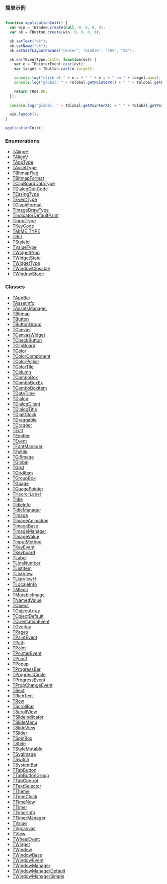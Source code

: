 ### 简单示例

```js

function applicationInit() {
  var win = TWindow.create(null, 0, 0, 0, 0);
  var ok = TButton.create(win, 0, 0, 0, 0);

  ok.setText("ok");
  ok.setName("ok");
  ok.setSelfLayoutParams("center", "middle", "50%", "30");

  ok.on(TEventType.CLICK, function(evt) {
    var e = TPointerEvent.cast(evt);
    var target = TButton.cast(e.target);

    console.log("click at " + e.x + " " + e.y + " on " + target.name);
    console.log("global: " + TGlobal.getPointerX() + " " + TGlobal.getPointerY() + " " + TGlobal.isPointerPressed());

    return TRet.OK;
  });
  
  console.log("global: " + TGlobal.getPointerX() + " " + TGlobal.getPointerY() + " " + TGlobal.isPointerPressed());

  win.layout();
}

applicationInit()

```

### Enumerations

* [TAlignH](enums/_awtk_.talignh.md)
* [TAlignV](enums/_awtk_.talignv.md)
* [TAppType](enums/_awtk_.tapptype.md)
* [TAssetType](enums/_awtk_.tassettype.md)
* [TBitmapFlag](enums/_awtk_.tbitmapflag.md)
* [TBitmapFormat](enums/_awtk_.tbitmapformat.md)
* [TClipBoardDataType](enums/_awtk_.tclipboarddatatype.md)
* [TDialogQuitCode](enums/_awtk_.tdialogquitcode.md)
* [TEasingType](enums/_awtk_.teasingtype.md)
* [TEventType](enums/_awtk_.teventtype.md)
* [TGlyphFormat](enums/_awtk_.tglyphformat.md)
* [TImageDrawType](enums/_awtk_.timagedrawtype.md)
* [TIndicatorDefaultPaint](enums/_awtk_.tindicatordefaultpaint.md)
* [TInputType](enums/_awtk_.tinputtype.md)
* [TKeyCode](enums/_awtk_.tkeycode.md)
* [TMIME_TYPE](enums/_awtk_.tmime_type.md)
* [TRet](enums/_awtk_.tret.md)
* [TStyleId](enums/_awtk_.tstyleid.md)
* [TValueType](enums/_awtk_.tvaluetype.md)
* [TWidgetProp](enums/_awtk_.twidgetprop.md)
* [TWidgetState](enums/_awtk_.twidgetstate.md)
* [TWidgetType](enums/_awtk_.twidgettype.md)
* [TWindowClosable](enums/_awtk_.twindowclosable.md)
* [TWindowStage](enums/_awtk_.twindowstage.md)

### Classes

* [TAppBar](classes/_awtk_.tappbar.md)
* [TAssetInfo](classes/_awtk_.tassetinfo.md)
* [TAssetsManager](classes/_awtk_.tassetsmanager.md)
* [TBitmap](classes/_awtk_.tbitmap.md)
* [TButton](classes/_awtk_.tbutton.md)
* [TButtonGroup](classes/_awtk_.tbuttongroup.md)
* [TCanvas](classes/_awtk_.tcanvas.md)
* [TCanvasWidget](classes/_awtk_.tcanvaswidget.md)
* [TCheckButton](classes/_awtk_.tcheckbutton.md)
* [TClipBoard](classes/_awtk_.tclipboard.md)
* [TColor](classes/_awtk_.tcolor.md)
* [TColorComponent](classes/_awtk_.tcolorcomponent.md)
* [TColorPicker](classes/_awtk_.tcolorpicker.md)
* [TColorTile](classes/_awtk_.tcolortile.md)
* [TColumn](classes/_awtk_.tcolumn.md)
* [TComboBox](classes/_awtk_.tcombobox.md)
* [TComboBoxEx](classes/_awtk_.tcomboboxex.md)
* [TComboBoxItem](classes/_awtk_.tcomboboxitem.md)
* [TDateTime](classes/_awtk_.tdatetime.md)
* [TDialog](classes/_awtk_.tdialog.md)
* [TDialogClient](classes/_awtk_.tdialogclient.md)
* [TDialogTitle](classes/_awtk_.tdialogtitle.md)
* [TDigitClock](classes/_awtk_.tdigitclock.md)
* [TDraggable](classes/_awtk_.tdraggable.md)
* [TDragger](classes/_awtk_.tdragger.md)
* [TEdit](classes/_awtk_.tedit.md)
* [TEmitter](classes/_awtk_.temitter.md)
* [TEvent](classes/_awtk_.tevent.md)
* [TFontManager](classes/_awtk_.tfontmanager.md)
* [TFsFile](classes/_awtk_.tfsfile.md)
* [TGifImage](classes/_awtk_.tgifimage.md)
* [TGlobal](classes/_awtk_.tglobal.md)
* [TGrid](classes/_awtk_.tgrid.md)
* [TGridItem](classes/_awtk_.tgriditem.md)
* [TGroupBox](classes/_awtk_.tgroupbox.md)
* [TGuage](classes/_awtk_.tguage.md)
* [TGuagePointer](classes/_awtk_.tguagepointer.md)
* [THscrollLabel](classes/_awtk_.thscrolllabel.md)
* [TIdle](classes/_awtk_.tidle.md)
* [TIdleInfo](classes/_awtk_.tidleinfo.md)
* [TIdleManager](classes/_awtk_.tidlemanager.md)
* [TImage](classes/_awtk_.timage.md)
* [TImageAnimation](classes/_awtk_.timageanimation.md)
* [TImageBase](classes/_awtk_.timagebase.md)
* [TImageManager](classes/_awtk_.timagemanager.md)
* [TImageValue](classes/_awtk_.timagevalue.md)
* [TInputMethod](classes/_awtk_.tinputmethod.md)
* [TKeyEvent](classes/_awtk_.tkeyevent.md)
* [TKeyboard](classes/_awtk_.tkeyboard.md)
* [TLabel](classes/_awtk_.tlabel.md)
* [TLineNumber](classes/_awtk_.tlinenumber.md)
* [TListItem](classes/_awtk_.tlistitem.md)
* [TListView](classes/_awtk_.tlistview.md)
* [TListViewH](classes/_awtk_.tlistviewh.md)
* [TLocaleInfo](classes/_awtk_.tlocaleinfo.md)
* [TMledit](classes/_awtk_.tmledit.md)
* [TMutableImage](classes/_awtk_.tmutableimage.md)
* [TNamedValue](classes/_awtk_.tnamedvalue.md)
* [TObject](classes/_awtk_.tobject.md)
* [TObjectArray](classes/_awtk_.tobjectarray.md)
* [TObjectDefault](classes/_awtk_.tobjectdefault.md)
* [TOrientationEvent](classes/_awtk_.torientationevent.md)
* [TOverlay](classes/_awtk_.toverlay.md)
* [TPages](classes/_awtk_.tpages.md)
* [TPaintEvent](classes/_awtk_.tpaintevent.md)
* [TPath](classes/_awtk_.tpath.md)
* [TPoint](classes/_awtk_.tpoint.md)
* [TPointerEvent](classes/_awtk_.tpointerevent.md)
* [TPointf](classes/_awtk_.tpointf.md)
* [TPopup](classes/_awtk_.tpopup.md)
* [TProgressBar](classes/_awtk_.tprogressbar.md)
* [TProgressCircle](classes/_awtk_.tprogresscircle.md)
* [TProgressEvent](classes/_awtk_.tprogressevent.md)
* [TPropChangeEvent](classes/_awtk_.tpropchangeevent.md)
* [TRect](classes/_awtk_.trect.md)
* [TRichText](classes/_awtk_.trichtext.md)
* [TRow](classes/_awtk_.trow.md)
* [TScrollBar](classes/_awtk_.tscrollbar.md)
* [TScrollView](classes/_awtk_.tscrollview.md)
* [TSlideIndicator](classes/_awtk_.tslideindicator.md)
* [TSlideMenu](classes/_awtk_.tslidemenu.md)
* [TSlideView](classes/_awtk_.tslideview.md)
* [TSlider](classes/_awtk_.tslider.md)
* [TSpinBox](classes/_awtk_.tspinbox.md)
* [TStyle](classes/_awtk_.tstyle.md)
* [TStyleMutable](classes/_awtk_.tstylemutable.md)
* [TSvgImage](classes/_awtk_.tsvgimage.md)
* [TSwitch](classes/_awtk_.tswitch.md)
* [TSystemBar](classes/_awtk_.tsystembar.md)
* [TTabButton](classes/_awtk_.ttabbutton.md)
* [TTabButtonGroup](classes/_awtk_.ttabbuttongroup.md)
* [TTabControl](classes/_awtk_.ttabcontrol.md)
* [TTextSelector](classes/_awtk_.ttextselector.md)
* [TTheme](classes/_awtk_.ttheme.md)
* [TTimeClock](classes/_awtk_.ttimeclock.md)
* [TTimeNow](classes/_awtk_.ttimenow.md)
* [TTimer](classes/_awtk_.ttimer.md)
* [TTimerInfo](classes/_awtk_.ttimerinfo.md)
* [TTimerManager](classes/_awtk_.ttimermanager.md)
* [TValue](classes/_awtk_.tvalue.md)
* [TVgcanvas](classes/_awtk_.tvgcanvas.md)
* [TView](classes/_awtk_.tview.md)
* [TWheelEvent](classes/_awtk_.twheelevent.md)
* [TWidget](classes/_awtk_.twidget.md)
* [TWindow](classes/_awtk_.twindow.md)
* [TWindowBase](classes/_awtk_.twindowbase.md)
* [TWindowEvent](classes/_awtk_.twindowevent.md)
* [TWindowManager](classes/_awtk_.twindowmanager.md)
* [TWindowManagerDefault](classes/_awtk_.twindowmanagerdefault.md)
* [TWindowManagerSimple](classes/_awtk_.twindowmanagersimple.md)
